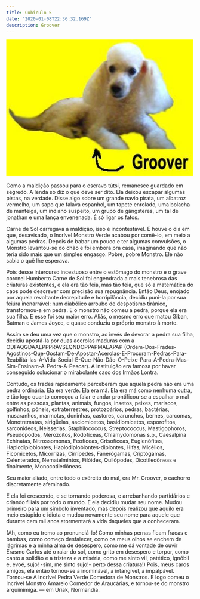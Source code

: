 ```yaml
---
title: Cubiculo 5
date: "2020-01-08T22:36:32.169Z"
description: Groover
---
```


![Groover](../../assets/gv.jpg)

Como a maldição passou para o escravo tútsi, remanesce guardado em segredo. A lenda só diz o que deve ser dito. Ela deixou escapar algumas pistas, na verdade. Disse algo sobre um grande navio pirata, um albatroz vermelho, um sapo que falava espanhol, um tapete enrolado, uma bolacha de manteiga, um indiano suspeito, um grupo de gângsteres, um tal de jonathan e uma lança envenenada. É só ligar os fatos.

Carne de Sol carregava a maldição, isso é incontestável. E houve o dia em que, desavisado, o Incrível Monstro Verde acabou por comê-lo, em meio a algumas pedras. Depois de babar um pouco e ter algumas convulsões, o Monstro levantou-se do chão e foi embora pra casa, imaginando que não teria sido mais que um simples engasgo. Pobre, pobre Monstro. Ele não sabia o quê lhe esperava.

Pois desse intercurso incestuoso entre o estômago do monstro e o grave coronel Humberto Carne de Sol foi engendrada a mais tenebrosa das criaturas existentes, e ela era tão feia, mas tão feia, que só a matemática do caos pode descrever com precisão sua repugnância. Então Deus, enojado por aquela revoltante decrepitude e horripilância, decidiu puni-la por sua feiúra inenarrável: num diabólico arroubo de despotismo tirânico, transformou-a em pedra. E o monstro não comeu a pedra, porque ela era sua filha. E esse foi seu maior erro. Aliás, o mesmo erro que matou Giban, Batman e James Joyce, e quase conduziu o próprio monstro à morte.

Assim se deu uma vez que o monstro, ao invés de devorar a pedra sua filha, decidiu apostá-la por duas acerolas maduras com a ODFAQGDAAEPPPRÀVSEQNDOPPAPMAEAPAP (Ordem-Dos-Frades-Agostinos-Que-Gostam-De-Apostar-Acerolas-E-Procuram-Pedras-Para-Reabilitá-las-À-Vida-Social-E-Que-Não-Dão-O-Peixe-Para-A-Pedra-Mas-Sim-Ensinam-A-Pedra-A-Pescar). A instituição era famosa por haver conseguido solucionar o mirabolante caso dos Irmãos Lontra.

Contudo, os frades rapidamente perceberam que aquela pedra não era uma pedra ordinária. Ela era verde. Ela era má. Ela era má como nenhuma outra, e tão logo quanto começou a falar e andar prontificou-se a espalhar o mal entre as pessoas, plantas, animais, fungos, insetos, peixes, mariscos, golfinhos, pôneis, extraterrestres, protozoários, pedras, bactérias, musaranhos, marmotas, doninhas, castores, carunchos, bernes, carcomas, Monotrematas, sirigüelas, asciomicetos, basidiomicetos, esporofitos, sarconideos, Neisserias, Staphilococcus, Streptococcus, Mastigophoros, Pseudópodos, Merozoítos, Rodofíceas, Chlamydomonas s.p., Caesalpina Echinatas, Nitrossomonas, Feofíceas, Crisofíceas, Euglenófitas, Haplodiplobiontes, Haplodiplobiontes-diplontes, Hifas, Micélios, Ficomicetos, Micorrizas, Cirrípedes, Fanerógamas, Criptógamas, Celenterados, Nematelmintos, Filóides, Quilópodes, Dicotiledôneas e finalmente, Monocotiledôneas.

Seu maior aliado, entre todo o exército do mal, era Mr. Groover, o cachorro discretamente afeminado.

E ela foi crescendo, e se tornando poderosa, e arrebanhando partidários e criando filiais por todo o mundo. E ela decidiu mudar seu nome. Mudou primeiro para um símbolo inventado, mas depois realizou que aquilo era meio estúpido e idiota e mudou novamente seu nome para aquele que durante cem mil anos atormentará a vida daqueles que a conheceram.

(Ah, como eu tremo ao pronunciá-lo! Como minhas pernas ficam fracas e bambas, como começo desfalecer, como os meus olhos se enchem de lágrimas e a minha alma de desespero, como me dá vontade de ouvir Erasmo Carlos até o raiar do sol, como grito em desespero e torpor, como canto a solidão e a tristeza e a miséria, como me sinto vil, patético, ignóbil e, evoé, sujo! -sim, me sinto sujo!- perto dessa criatura!)
Pois, meus caros amigos, ela então tornou-se a inominável, a intangível, a impalpável. Tornou-se A Incrível Pedra Verde Comedora
de Monstros. E logo comeu o Incrível Monstro Amarelo Comedor de Araucárias, e tornou-se do monstro arquiinimiga. — em Uriak, Normandia.
